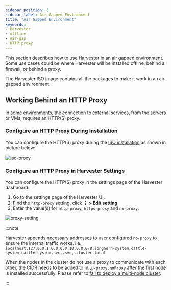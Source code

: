 ```yaml
---
sidebar_position: 3
sidebar_label: Air Gapped Environment
title: "Air Gapped Environment"
keywords:
- Harvester
- offline
- Air-gap
- HTTP proxy
---
```


This section describes how to use Harvester in an air gapped environment. Some use cases could be where Harvester will be installed offline, behind a firewall, or behind a proxy.

The Harvester ISO image contains all the packages to make it work in an air gapped environment.

## Working Behind an HTTP Proxy

In some environments, the connection to external services, from the servers or VMs, requires an HTTP(S) proxy.

### Configure an HTTP Proxy During Installation

You can configure the HTTP(S) proxy during the [ISO installation](./install/iso-install.md) as shown in picture below:

![iso-proxy](/img/v1.1/iso-proxy.png)

### Configure an HTTP Proxy in Harvester Settings

You can configure the HTTP(S) proxy in the settings page of the Harvester dashboard:

1. Go to the settings page of the Harvester UI.
1. Find the `http-proxy` setting, click **⋮ > Edit setting**
1. Enter the value(s) for `http-proxy`, `https-proxy` and `no-proxy`.

![proxy-setting](/img/v1.1/proxy-setting.png)

:::note

Harvester appends necessary addresses to user configured `no-proxy` to ensure the internal traffic works.
i.e., `localhost,127.0.0.1,0.0.0.0,10.0.0.0/8,longhorn-system,cattle-system,cattle-system.svc,.svc,.cluster.local`

When the nodes in the cluster do not use a proxy to communicate with each other, the CIDR needs to be added to `http-proxy.noProxy` after the first node is installed successfully. Please refer to [fail to deploy a multi-node cluster](./troubleshooting/harvester.md#fail-to-deploy-a-multi-node-cluster-due-to-incorrect-http-proxy-setting).

:::
